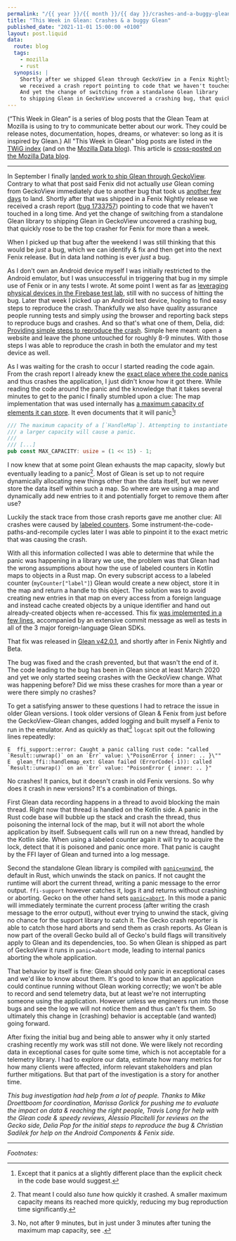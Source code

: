 ```yaml
---
permalink: "/{{ year }}/{{ month }}/{{ day }}/crashes-and-a-buggy-glean"
title: "This Week in Glean: Crashes & a buggy Glean"
published_date: "2021-11-01 15:00:00 +0100"
layout: post.liquid
data:
  route: blog
  tags:
    - mozilla
    - rust
  synopsis: |
    Shortly after we shipped Glean through GeckoView in a Fenix Nightly release
    we received a crash report pointing to code that we haven't touched in a long time.
    And yet the change of switching from a standalone Glean library
    to shipping Glean in GeckoView uncovered a crashing bug, that quickly rose to be the top crasher for Fenix for more than a week
---
```


(“This Week in Glean” is a series of blog posts that the Glean Team at Mozilla is using to try to communicate better about our work. They could be release notes, documentation, hopes, dreams, or whatever: so long as it is inspired by Glean.)
All "This Week in Glean" blog posts are listed in the [TWiG index](https://mozilla.github.io/glean/book/appendix/twig.html)
(and on the [Mozilla Data blog](https://blog.mozilla.org/data/category/glean/)).
This article is [cross-posted on the Mozilla Data blog][datablog].

[datablog]: https://blog.mozilla.org/data/2021/11/01/this-week-in-glean-crashes-a-buggy-glean

---

In September I finally [landed work to ship Glean through GeckoView][geckoview-shipped].
Contrary to what that post said Fenix did not actually _use_ Glean coming from GeckoView immediately due to another bug that took us [another few days][ac-shipping-glean] to land.
Shortly after that was shipped in a Fenix Nightly release we received a crash report ([bug 1733757][bug]) pointing to code that we haven't touched in a long time.
And yet the change of switching from a standalone Glean library to shipping Glean in GeckoView uncovered a crashing bug, that quickly rose to be the top crasher for Fenix for more than a week.

When I picked up that bug after the weekend I was still thinking that this would be _just_ a bug, which we can identify & fix and then get into the next Fenix release.
But in data land nothing is ever _just_ a bug.

As I don't own an Android device myself I was initially restricted to the Android emulator,
but I was unsuccessful in triggering that bug in my simple use of Fenix or in any tests I wrote.
At some point I went as far as [leveraging physical devices in the Firebase test lab][phys-devices],
still with no success of hitting the bug.
Later that week I picked up an Android test device, hoping to find easy steps to reproduce the crash.
Thankfully we also have quality assurance people running tests and simply _using_ the browser
and reporting back steps to reproduce bugs and crashes.
And so that's what one of them, Delia, did: [Providing simple steps to reproduce the crash][str].
Simple here meant: open a website and leave the phone untouched for roughly 8-9 minutes.
With those steps I was able to reproduce the crash in both the emulator and my test device as well.

As I was waiting for the crash to occur I started reading the code again.
From the crash report I already knew the [exact place where the code panics][ffi-support-panic] and thus crashes the application,
I just didn't know how it got there.
While reading the code around the panic and the knowledge that it takes several minutes to get to the panic I finally stumbled upon a clue:
The map implementation that was used internally has [a maximum capacity of elements it can store][ffi-support-maxcap].
It even documents that it will panic[^1]!

```rust
/// The maximum capacity of a [`HandleMap`]. Attempting to instantiate one with
/// a larger capacity will cause a panic.
///
/// [...]
pub const MAX_CAPACITY: usize = (1 << 15) - 1;
```

I now knew that at some point Glean exhausts the map capacity,
slowly but eventually leading to a panic[^2].
Most of Glean is set up to not require dynamically allocating new things other than the data itself,
but we never store the data itself within such a map.
So where are we using a map and dynamically add new entries to it and potentially forget to remove them after use?

Luckily the stack trace from those crash reports gave me another clue:
All crashes were caused by [labeled counters].
Some instrument-the-code-paths-and-recompile cycles later I was able to pinpoint it to the exact metric that was causing the crash.

With all this information collected I was able to determine that while the panic was happening in a library we use,
the problem was that Glean had the wrong assumptions about how the use of labeled counters in Kotlin maps to objects in a Rust map.
On every subscript access to a labeled counter (`myCounter["label"]`) Glean would create a new object, store it in the map and return a handle to this object.
The solution was to avoid creating new entries in that map on every access from a foreign language and instead cache created objects by a unique identifier
and hand out already-created objects when re-accessed.
This fix [was implemented in a few lines][glean-fix], accompanied by an extensive commit message as well as tests in all of the 3 major foreign-language Glean SDKs.

That fix was released in [Glean v42.0.1][glean-release], and shortly after in Fenix Nightly and Beta.

The bug was fixed and the crash prevented, but that wasn't the end of it.
The code leading to the bug has been in Glean since at least March 2020
and yet we only started seeing crashes with the GeckoView change.
What was happening before? Did we miss these crashes for more than a year or were there simply no crashes?

To get a satisfying answer to these questions I had to retrace the issue in older Glean versions.
I took older versions of Glean & Fenix from just before the GeckoView-Glean changes,
added logging and built myself a Fenix to run in the emulator.
And as quickly as that[^3] `logcat` spit out the following lines repeatedly:

```
E  ffi_support::error: Caught a panic calling rust code: "called `Result::unwrap()` on an `Err` value: \"PoisonError { inner: .. }\""
E  glean_ffi::handlemap_ext: Glean failed (ErrorCode(-1)): called `Result::unwrap()` on an `Err` value: "PoisonError { inner: .. }"
```

No crashes! It panics, but it doesn't crash in old Fenix versions.
So why does it crash in new versions?
It's a combination of things.

First Glean data recording happens in a thread to avoid blocking the main thread.
Right now that thread is handled on the Kotlin side.
A panic in the Rust code base will bubble up the stack and crash the thread, thus poisoning the internal lock of the map,
but it will not abort the whole application by itself.
Subsequent calls will run on a new thread, handled by the Kotlin side.
When using a labeled counter again it will try to acquire the lock,
detect that it is poisoned and panic once more.
That panic is caught by the FFI layer of Glean and turned into a log message.

Second the standalone Glean library is compiled with [`panic=unwind`][panic-method], the default in Rust,
which unwinds the stack on panics.
If not caught the runtime will abort the current thread, writing a panic message to the error output.
`ffi-support` however catches it, logs it and returns without crashing or aborting.
Gecko on the other hand sets [`panic=abort`][gecko-panic].
In this mode a panic will immediately terminate the current process (after writing the crash message to the error output),
without ever trying to unwind the stack, giving no chance for the support library to catch it.
The Gecko crash reporter is able to catch those hard aborts and send them as crash reports.
As Glean is now part of the overall Gecko build all of Gecko's build flags will transitively apply to Glean and its dependencies, too.
So when Glean is shipped as part of GeckoView it runs in `panic=abort` mode, leading to internal panics aborting the whole application.

That behavior by itself is fine: Glean should only panic in exceptional cases and we'd like to know about them.
It's good to know that an application could continue running without Glean working correctly;
we won't be able to record and send telemetry data, but at least we're not interrupting someone using the application.
However unless we engineers run into those bugs and see the log we will not notice them and thus can't fix them.
So ultimately this change in (crashing) behavior is acceptable (and wanted) going forward.

After fixing the initial bug and being able to answer why it only started crashing recently my work was still not done.
We were likely not recording data in exceptional cases for quite some time, which is not acceptable for a telemetry library.
I had to explore our data, estimate how many metrics for how many clients were affected, inform relevant stakeholders and plan further mitigations.
But that part of the investigation is a story for another time.

_This bug investigation had help from a lot of people.
Thanks to Mike Droettboom for coordination,
Marissa Gorlick for pushing me to evaluate the impact on data & reaching the right people,
Travis Long for help with the Glean code & speedy reviews,
Alessio Placitelli for reviews on the Gecko side,
Delia Pop for the initial steps to reproduce the bug
& Christian Sadilek for help on the Android Components & Fenix side._

---

_Footnotes:_

[^1]: Except that it panics at a slightly different place than the explicit check in the code base would suggest.  
[^2]: That meant I could also _tune_ how quickly it crashed. A smaller maximum capacity means its reached more quickly, reducing my bug reproduction time significantly.  
[^3]: No, not after 9 minutes, but in just under 3 minutes after tuning the maximum map capacity, see [^2].

[geckoview-shipped]: /2021/09/17/glean-geckoview/
[phys-devices]: https://fnordig.de/2021/10/14/fenix-physical-device-testing/
[ac-shipping-glean]: https://github.com/mozilla-mobile/android-components/pull/11045
[bug]: https://bugzilla.mozilla.org/show_bug.cgi?id=1733757
[str]: https://github.com/mozilla-mobile/fenix/issues/21767
[ffi-support-panic]: https://github.com/mozilla/ffi-support/blob/0fdc22a8dfe3731be5fd39b311e4e4885219e26c/src/handle_map.rs#L409
[ffi-support-maxcap]: https://github.com/mozilla/ffi-support/blob/0fdc22a8dfe3731be5fd39b311e4e4885219e26c/src/handle_map.rs#L160-L166
[labeled counters]: https://mozilla.github.io/glean/book/reference/metrics/labeled_counters.html
[glean-fix]: https://github.com/mozilla/glean/commit/499309475f4f002bdd6c19db4aa051634760efe1#diff-fe013beaf77cb562dae30dd3e639f386b9c9f01d6bc6800538ccd72eb89ad68cR77-R107
[glean-release]: https://github.com/mozilla/glean/releases/tag/v42.0.1
[panic-method]: https://doc.rust-lang.org/cargo/reference/profiles.html#panic
[gecko-panic]: https://searchfox.org/mozilla-central/rev/a9e0a3f5e5f7cde941d419db967997aaa1f06b0f/Cargo.toml#63
